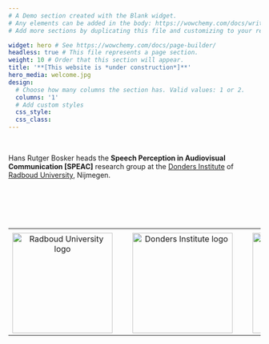 ```yaml
---
# A Demo section created with the Blank widget.
# Any elements can be added in the body: https://wowchemy.com/docs/writing-markdown-latex/
# Add more sections by duplicating this file and customizing to your requirements.

widget: hero # See https://wowchemy.com/docs/page-builder/
headless: true # This file represents a page section.
weight: 10 # Order that this section will appear.
title: '**[This website is *under construction*]**'
hero_media: welcome.jpg
design:
  # Choose how many columns the section has. Valid values: 1 or 2.
  columns: '1'
  # Add custom styles
  css_style:
  css_class:
---
```


<br>

Hans Rutger Bosker heads the **Speech Perception in Audiovisual Communication [SPEAC]** research group at the [Donders Institute](https://www.ru.nl/donders/) of [Radboud University](https://www.ru.nl), Nijmegen.

<br />
<br />
<br />
<br />

|       |       |       |       |       |
|:-----:|:-----:|:-----:|:-----:|:-----:|
|       |       |       |       |       |
<a href="https://www.ru.nl/"><img src="https://www.ru.nl/views/ru-baseline/images/logos/ru_nl.svg" alt="Radboud University logo" width="200"/></a>|<pre>   </pre>|<a href="https://www.ru.nl/donders"><img src="https://www.dcc.ru.nl/babybrain/wp-content/uploads/2021/10/DONDERS_LOGO_RGB_large-1024x340.jpg" alt="Donders Institute logo" width="200"/></a>|<pre>   </pre>|<a href="https://erc.europa.eu/"><img src="https://erc.europa.eu/sites/default/files/LOGO_ERC-FLAG_EU_.jpg" alt="European Research Counsil logo" width="200"/></a>
